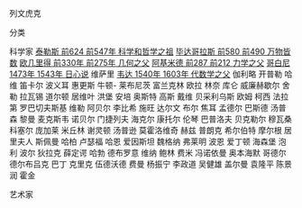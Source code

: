 列文虎克

分类

科学家
[泰勒斯 前624 前547年 科学和哲学之祖](泰勒斯-前624-前547年-科学和哲学之祖)
[毕达哥拉斯 前580 前490 万物皆数](毕达哥拉斯-前580-前490-万物皆数)
[欧几里得 前330年 前275年 几何之父](欧几里得-前330年-前275年-几何之父)
[阿基米德 前287 前212 力学之父](阿基米德-前287-前212-力学之父)
[哥白尼 1473年 1543年 日心说](哥白尼-1473年-1543年-日心说)
维萨里
[韦达 1540年 1603年 代数学之父](韦达-1540年-1603年-代数学之父)
伽利略
开普勒
哈维
笛卡尔
波义耳
惠更斯
牛顿-
莱布尼茨
富兰克林
欧拉
林奈
库仑
威廉赫歇尔
舍勒
拉瓦锡
道尔顿
居维叶
洪堡
安培
奥斯特
高斯
戴维
贝采利乌斯
欧姆
柯西
法拉第
罗巴切夫斯基
维勒
阿贝尔
李比希
施旺
达尔文
布尔
焦耳
孟德尔
巴斯德
汤普森
黎曼
麦克斯韦
诺贝尔
门捷列夫
海克尔
康托尔
伦琴
巴普洛夫
贝克勒尔
穆瓦桑
科塞尔
庞加莱
米丘林
谢灵顿
汤普逊
莫霍洛维奇
赫兹
普朗克
希尔伯特
摩尔根
居里夫人
斯佩曼
哈柏
卢瑟福
哈恩
爱因斯坦
魏格纳
弗莱明
波恩
爱丁顿
海森堡
泡利
波尔
狄拉克
薛定谔
哈勃
德布罗意
维纳
鲍林
费米
冯诺依曼
奥本海默
哥德尔
德尔布吕克
巴丁
克里克
伍德沃德
费曼
杨振宁
李政道
吴健雄
盖尔曼
袁隆平
陈景润
霍金









艺术家
